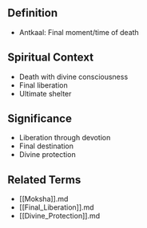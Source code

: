 

## Definition

- Antkaal: Final moment/time of death


## Spiritual Context

- Death with divine consciousness
- Final liberation
- Ultimate shelter

## Significance

- Liberation through devotion
- Final destination
- Divine protection

## Related Terms

- [[Moksha]].md
- [[Final_Liberation]].md
- [[Divine_Protection]].md
